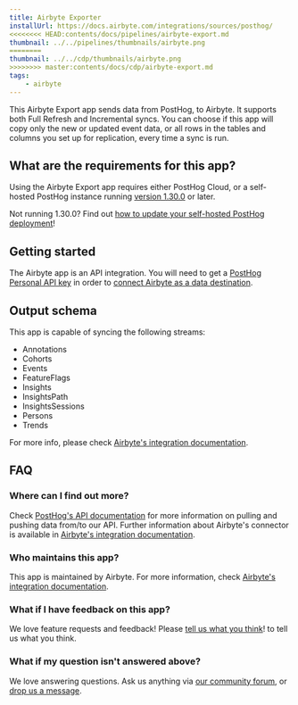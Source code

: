 ```yaml
---
title: Airbyte Exporter
installUrl: https://docs.airbyte.com/integrations/sources/posthog/
<<<<<<<< HEAD:contents/docs/pipelines/airbyte-export.md
thumbnail: ../../pipelines/thumbnails/airbyte.png
========
thumbnail: ../../cdp/thumbnails/airbyte.png
>>>>>>>> master:contents/docs/cdp/airbyte-export.md
tags:
    - airbyte
---
```


This Airbyte Export app sends data from PostHog, to Airbyte. It supports both Full Refresh and Incremental syncs. You can choose if this app will copy only the new or updated event data, or all rows in the tables and columns you set up for replication, every time a sync is run.

## What are the requirements for this app?

Using the Airbyte Export app requires either PostHog Cloud, or a self-hosted PostHog instance running [version 1.30.0](https://posthog.com/blog/the-posthog-array-1-30-0) or later.

Not running 1.30.0? Find out [how to update your self-hosted PostHog deployment](https://posthog.com/docs/runbook/upgrading-posthog)!

## Getting started

The Airbyte app is an API integration. You will need to get a [PostHog Personal API key](https://posthog.com/docs/api) in order to [connect Airbyte as a data destination](https://docs.airbyte.com/integrations/sources/posthog/).

## Output schema

This app is capable of syncing the following streams:

-   Annotations
-   Cohorts
-   Events
-   FeatureFlags
-   Insights
-   InsightsPath
-   InsightsSessions
-   Persons
-   Trends

For more info, please check [Airbyte's integration documentation](https://docs.airbyte.com/integrations/sources/posthog/).

## FAQ

### Where can I find out more?

Check [PostHog's API documentation](https://posthog.com/docs/api) for more information on pulling and pushing data from/to our API. Further information about Airbyte's connector is available in [Airbyte's integration documentation](https://docs.airbyte.com/integrations/sources/posthog/).

### Who maintains this app?

This app is maintained by Airbyte. For more information, check [Airbyte's integration documentation](https://docs.airbyte.com/integrations/sources/posthog/).

### What if I have feedback on this app?

We love feature requests and feedback! Please [tell us what you think](http://app.posthog.com/home#supportModal)! to tell us what you think.

### What if my question isn't answered above?

We love answering questions. Ask us anything via [our community forum](/questions), or [drop us a message](http://app.posthog.com/home#supportModal). 
